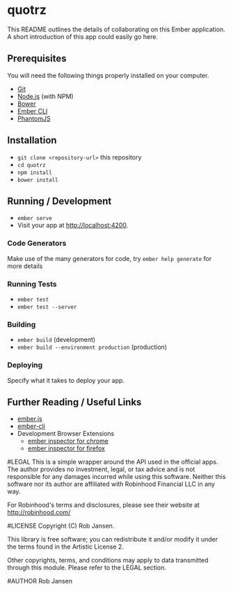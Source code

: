 # quotrz

This README outlines the details of collaborating on this Ember application.
A short introduction of this app could easily go here.

## Prerequisites

You will need the following things properly installed on your computer.

* [Git](https://git-scm.com/)
* [Node.js](https://nodejs.org/) (with NPM)
* [Bower](https://bower.io/)
* [Ember CLI](https://ember-cli.com/)
* [PhantomJS](http://phantomjs.org/)

## Installation

* `git clone <repository-url>` this repository
* `cd quotrz`
* `npm install`
* `bower install`

## Running / Development

* `ember serve`
* Visit your app at [http://localhost:4200](http://localhost:4200).

### Code Generators

Make use of the many generators for code, try `ember help generate` for more details

### Running Tests

* `ember test`
* `ember test --server`

### Building

* `ember build` (development)
* `ember build --environment production` (production)

### Deploying

Specify what it takes to deploy your app.

## Further Reading / Useful Links

* [ember.js](http://emberjs.com/)
* [ember-cli](https://ember-cli.com/)
* Development Browser Extensions
  * [ember inspector for chrome](https://chrome.google.com/webstore/detail/ember-inspector/bmdblncegkenkacieihfhpjfppoconhi)
  * [ember inspector for firefox](https://addons.mozilla.org/en-US/firefox/addon/ember-inspector/)


#LEGAL
This is a simple wrapper around the API used in the official apps. The author provides no investment, legal, or tax advice and is not responsible for any damages incurred while using this software. Neither this software nor its author are affiliated with Robinhood Financial LLC in any way.

For Robinhood's terms and disclosures, please see their website at http://robinhood.com/

#LICENSE
Copyright (C) Rob Jansen.

This library is free software; you can redistribute it and/or modify it under the terms found in the Artistic License 2.

Other copyrights, terms, and conditions may apply to data transmitted through this module. Please refer to the LEGAL section.

#AUTHOR
Rob Jansen 
